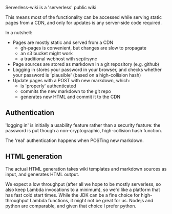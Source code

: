 Serverless-wiki is a 'serverless' public wiki

This means most of the functionality can be accessed while
serving static pages from a CDN, and only for updates is any
server-side code required.

In a nutshell:

* Pages are mostly static and served from a CDN
  * gh-pages is convenient, but changes are slow to propagate
  * an s3 bucket might work
  * a traditional webhost with scp/rsync
* Page sources are stored as markdown in a git repository (e.g. github)
* Logging in stores your password in your browser, and checks whether your
  password is 'plausible' (based on a high-collision hash)
* Update pages with a POST with new markdown, which:
  * is 'properly' authenticated
  * commits the new markdown to the git repo
  * generates new HTML and commit it to the CDN

## Authentication

'logging in' is initially a usability feature rather than a security feature:
the password is put though a non-cryptographic, high-collision hash function.

The 'real' authentication happens when POSTing new markdown.

## HTML generation

The actual HTML generation takes wiki templates and markdown sources
as input, and generates HTML output.

We expect a low throughput (after all we hope to be mostly serverless,
so also keep Lambda invocations to a minimum), so we'd like a platform
that has fast cold start times. While the JDK can be a fine choice for
high-throughput Lambda functions, it might not be great for us. Nodejs
and python are comparable, and given that choice I prefer python.
